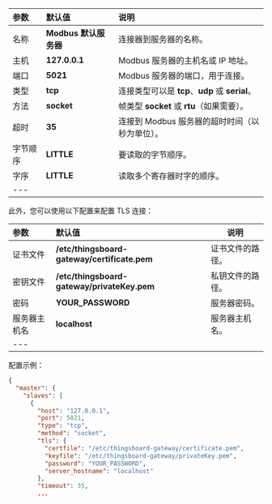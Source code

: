 | **参数** | **默认值** | **说明** |
|:-|:-|:-|
| 名称 | **Modbus 默认服务器** | 连接器到服务器的名称。 |
| 主机 | **127.0.0.1** | Modbus 服务器的主机名或 IP 地址。 |
| 端口 | **5021** | Modbus 服务器的端口，用于连接。 |
| 类型 | **tcp** | 连接类型可以是 **tcp**、**udp** 或 **serial**。 |
| 方法 | **socket** | 帧类型 **socket** 或 **rtu**（如果需要）。 |
| 超时 | **35** | 连接到 Modbus 服务器的超时时间（以秒为单位）。 |
| 字节顺序 | **LITTLE** | 要读取的字节顺序。 |
| 字序 | **LITTLE** | 读取多个寄存器时字的顺序。 |
|---

此外，您可以使用以下配置来配置 TLS 连接：

| **参数** | **默认值** | **说明** |
|:-|:---------------------------------------------|---------------------------
| 证书文件 | **/etc/thingsboard-gateway/certificate.pem** | 证书文件的路径。 |
| 密钥文件 | **/etc/thingsboard-gateway/privateKey.pem** | 私钥文件的路径。 |
| 密码 | **YOUR_PASSWORD** | 服务器密码。 |
| 服务器主机名 | **localhost** | 服务器主机名。 |
|---

配置示例：
```json
{
  "master": {
    "slaves": [
      {
        "host": "127.0.0.1",
        "port": 5021,
        "type": "tcp",
        "method": "socket",
        "tls": {
          "certfile": "/etc/thingsboard-gateway/certificate.pem",
          "keyfile": "/etc/thingsboard-gateway/privateKey.pem",
          "password": "YOUR_PASSWORD",
          "server_hostname": "localhost"
        },
        "timeout": 35,
        ...
```